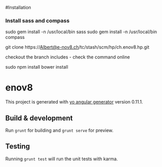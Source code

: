 #Installation

### Install sass and compass
sudo gem install -n /usr/local/bin sass
sudo gem install -n /usr/local/bin compass



git clone https://Albert@e-nov8.ch/tc/stash/scm/hp/ch.enov8.hp.git

checkout the branch includes - check the command online


sudo npm install
bower install

# enov8

This project is generated with [yo angular generator](https://github.com/yeoman/generator-angular)
version 0.11.1.

## Build & development

Run `grunt` for building and `grunt serve` for preview.

## Testing

Running `grunt test` will run the unit tests with karma.
